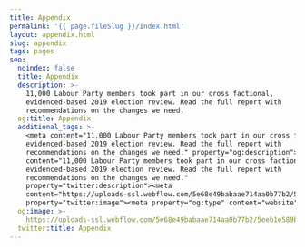 ```yaml
---
title: Appendix
permalink: '{{ page.fileSlug }}/index.html'
layout: appendix.html
slug: appendix
tags: pages
seo:
  noindex: false
  title: Appendix
  description: >-
    11,000 Labour Party members took part in our cross factional,
    evidenced-based 2019 election review. Read the full report with
    recommendations on the changes we need.
  og:title: Appendix
  additional_tags: >-
    <meta content="11,000 Labour Party members took part in our cross factional,
    evidenced-based 2019 election review. Read the full report with
    recommendations on the changes we need." property="og:description"><meta
    content="11,000 Labour Party members took part in our cross factional,
    evidenced-based 2019 election review. Read the full report with
    recommendations on the changes we need."
    property="twitter:description"><meta
    content="https://uploads-ssl.webflow.com/5e68e49babaae714aa0b77b2/5eeb1e589b1ba83ca3919d60_V1_LT_Share-image.jpg"
    property="twitter:image"><meta property="og:type" content="website">
  og:image: >-
    https://uploads-ssl.webflow.com/5e68e49babaae714aa0b77b2/5eeb1e589b1ba83ca3919d60_V1_LT_Share-image.jpg
  twitter:title: Appendix
---
```



